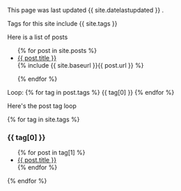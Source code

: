 This page was last updated {{ site.datelastupdated }} .

Tags for this site include {{ site.tags }}

Here is a list of posts

<ul>
  {% for post in site.posts %}
    <li>
      <a href='{{ site.baseurl }}{{ post.url }}'>{{ post.title }}</a>
    </li>
  {% include {{ site.baseurl }}{{ post.url }} %}</br>
  
  {% endfor %}
</ul>

Loop:
{% for tag in post.tags %}
    {{ tag[0] }}
{% endfor %}

Here's the post tag loop

{% for tag in site.tags %}
  <h3>{{ tag[0] }}</h3>
  <ul>
    {% for post in tag[1] %}
      <li><a href="{{ post.url }}">{{ post.title }}</a></li>
    {% endfor %}
  </ul>
{% endfor %}

